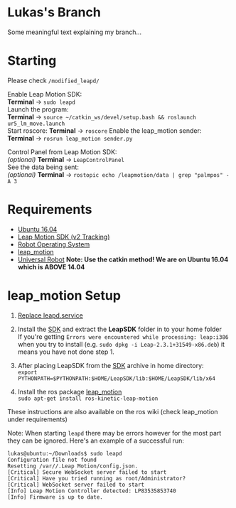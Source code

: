 # Lukas's Branch

Some meaningful text explaining my branch...

# Starting

Please check `/modified_leapd/`  
  
Enable Leap Motion SDK:  
**Terminal** -> `sudo leapd`  
Launch the program:  
**Terminal** -> `source ~/catkin_ws/devel/setup.bash && roslaunch ur5_lm_move.launch`  
Start roscore:
**Terminal** -> `roscore`
Enable the leap_motion sender:  
**Terminal** -> `rosrun leap_motion sender.py`
    
Control Panel from Leap Motion SDK:  
*(optional)* **Terminal** -> `LeapControlPanel`  
See the data being sent:  
*(optional)* **Terminal** -> `rostopic echo /leapmotion/data | grep "palmpos" -A 3`    

# Requirements
- [Ubuntu 16.04](http://releases.ubuntu.com/16.04/)
- [Leap Motion SDK (v2 Tracking)](https://developer.leapmotion.com/sdk/v2)
- [Robot Operating System](http://www.ros.org/)
- [leap_motion](http://wiki.ros.org/leap_motion)
- [Universal Robot](http://wiki.ros.org/universal_robot) **Note: Use the catkin method! We are on Ubuntu 16.04 which is ABOVE 14.04**

# leap_motion Setup

1. [Replace leapd.service](https://github.com/samisnotinsane/arq-teleop-robot/tree/lukas_development/modified_leapd)

2. Install the [SDK](https://developer.leapmotion.com/sdk/v2) and extract the **LeapSDK** folder in to your home folder  
If you're getting `Errors were encountered while processing: leap:i386` when you try to install (e.g. `sudo dpkg -i Leap-2.3.1+31549-x86.deb`) it means you have not done step 1.

3. After placing LeapSDK from the [SDK](https://developer.leapmotion.com/sdk/v2) archive in home directory:  
`export PYTHONPATH=$PYTHONPATH:$HOME/LeapSDK/lib:$HOME/LeapSDK/lib/x64`

4. Install the ros package [leap_motion](http://wiki.ros.org/leap_motion)  
`sudo apt-get install ros-kinetic-leap-motion`  

These instructions are also available on the ros wiki (check leap_motion under requirements)

Note: When starting `leapd` there may be errors however for the most part they can be ignored. Here's an example of a successful run:

```
lukas@ubuntu:~/Downloads$ sudo leapd
Configuration file not found
Resetting /var//.Leap Motion/config.json.
[Critical] Secure WebSocket server failed to start
[Critical] Have you tried running as root/Administrator?
[Critical] WebSocket server failed to start
[Info] Leap Motion Controller detected: LP83535853740
[Info] Firmware is up to date.
```
